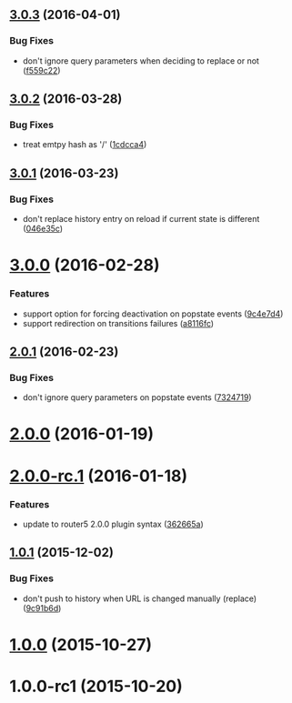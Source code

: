 <a name="3.0.3"></a>
## [3.0.3](https://github.com/router5/router5-history/compare/v3.0.2...v3.0.3) (2016-04-01)


### Bug Fixes

* don't ignore query parameters when deciding to replace or not ([f559c22](https://github.com/router5/router5-history/commit/f559c22))



<a name="3.0.2"></a>
## [3.0.2](https://github.com/router5/router5-history/compare/v3.0.1...v3.0.2) (2016-03-28)


### Bug Fixes

* treat emtpy hash as '/' ([1cdcca4](https://github.com/router5/router5-history/commit/1cdcca4))



<a name="3.0.1"></a>
## [3.0.1](https://github.com/router5/router5-history/compare/v3.0.0...v3.0.1) (2016-03-23)


### Bug Fixes

* don't replace history entry on reload if current state is different ([046e35c](https://github.com/router5/router5-history/commit/046e35c))



<a name="3.0.0"></a>
# [3.0.0](https://github.com/router5/router5-history/compare/v2.0.1...v3.0.0) (2016-02-28)


### Features

* support option for forcing deactivation on popstate events ([9c4e7d4](https://github.com/router5/router5-history/commit/9c4e7d4))
* support redirection on transitions failures ([a8116fc](https://github.com/router5/router5-history/commit/a8116fc))



<a name="2.0.1"></a>
## [2.0.1](https://github.com/router5/router5-history/compare/v2.0.0...v2.0.1) (2016-02-23)


### Bug Fixes

* don't ignore query parameters on popstate events ([7324719](https://github.com/router5/router5-history/commit/7324719))



<a name="2.0.0"></a>
# [2.0.0](https://github.com/router5/router5-history/compare/v2.0.0-rc.1...v2.0.0) (2016-01-19)




<a name="2.0.0-rc.1"></a>
# [2.0.0-rc.1](https://github.com/router5/router5-history/compare/v1.0.1...v2.0.0-rc.1) (2016-01-18)


### Features

* update to router5 2.0.0 plugin syntax ([362665a](https://github.com/router5/router5-history/commit/362665a))



<a name="1.0.1"></a>
## [1.0.1](https://github.com/router5/router5-history/compare/v1.0.0...v1.0.1) (2015-12-02)


### Bug Fixes

* don't push to history when URL is changed manually (replace) ([9c91b6d](https://github.com/router5/router5-history/commit/9c91b6d))



<a name="1.0.0"></a>
# [1.0.0](https://github.com/router5/router5-history/compare/v1.0.0-rc1...v1.0.0) (2015-10-27)




<a name="1.0.0-rc1"></a>
# 1.0.0-rc1 (2015-10-20)




